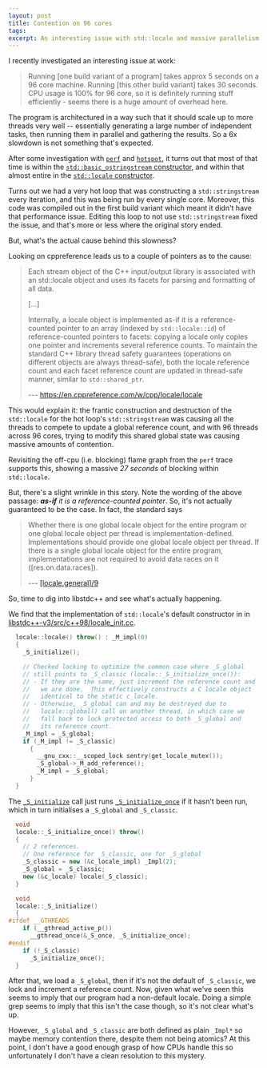 ```yaml
---
layout: post
title: Contention on 96 cores
tags:
excerpt: An interesting issue with std::locale and massive parallelism
---
```


I recently investigated an interesting issue at work:

> Running \[one build variant of a program] takes approx 5 seconds on a 96 core machine. Running \[this other build variant] takes 30 seconds. CPU usage is 100% for 96 core, so it is definitely running stuff efficiently - seems there is a huge amount of overhead here.

The program is architectured in a way such that it should scale up to more threads very well -- essentially generating a large number of independent tasks, then running them in parallel and gathering the results. So a 6x slowdown is not something that's expected.

After some investigation with [`perf`][perf] and [`hotspot`][hotspot], it turns out that most of that time is within the [`std::basic_ostringstream` constructor][basic_oss], and within that almost entire in the [`std::locale` constructor][locale].

Turns out we had a very hot loop that was constructing a `std::stringstream` every iteration, and this was being run by every single core. Moreover, this code was compiled out in the first build variant which meant it didn't have that performance issue. Editing this loop to not use `std::stringstream` fixed the issue, and that's more or less where the original story ended.

But, what's the actual cause behind this slowness?

[perf]: https://www.brendangregg.com/perf.html
[hotspot]: https://github.com/KDAB/hotspot
[basic_oss]: https://en.cppreference.com/w/cpp/io/basic_ostringstream/basic_ostringstream
[locale]: https://en.cppreference.com/w/cpp/locale/locale/locale

Looking on cppreference leads us to a couple of pointers as to the cause:

> Each stream object of the C++ input/output library is associated with an std::locale object and uses its facets for parsing and formatting of all data.
>
> [...]
>
> Internally, a locale object is implemented as-if it is a reference-counted pointer to an array (indexed by `std::locale::id`) of reference-counted pointers to facets: copying a locale only copies one pointer and increments several reference counts. To maintain the standard C++ library thread safety guarantees (operations on different objects are always thread-safe), both the locale reference count and each facet reference count are updated in thread-safe manner, similar to `std::shared_ptr`.
>
> --- <https://en.cppreference.com/w/cpp/locale/locale>

This would explain it: the frantic construction and destruction of the `std::locale` for the hot loop's `std::stringstream` was causing all the threads to compete to update a global reference count, and with 96 threads across 96 cores, trying to modify this shared global state was causing massive amounts of contention.

Revisiting the off-cpu (i.e. blocking) flame graph from the `perf` trace supports this, showing a massive *27 seconds* of blocking within `std::locale`.

But, there's a slight wrinkle in this story. Note the wording of the above passage: _**as-if** it is a reference-counted pointer_. So, it's not actually guaranteed to be the case. In fact, the standard says

> Whether there is one global locale object for the entire program or one global locale object per thread is implementation-defined. Implementations should provide one global locale object per thread. If there is a single global locale object for the entire program, implementations are not required to avoid data races on it (\[res.on.data.races\]).
>
> --- [\[locale.general\]/9](http://eel.is/c++draft/locale#general-9)

So, time to dig into libstdc++ and see what's actually happening.

We find that the implementation of `std::locale`'s default constructor in in [libstdc++-v3/src/c++98/locale_init.cc](https://github.com/gcc-mirror/gcc/blob/a8029add3065e4abb5dbaa92ce3f1b307f3e16ef/libstdc%2B%2B-v3/src/c%2B%2B98/locale_init.cc#L268-L288).

```cpp
  locale::locale() throw() : _M_impl(0)
  {
    _S_initialize();

    // Checked locking to optimize the common case where _S_global
    // still points to _S_classic (locale::_S_initialize_once()):
    // - If they are the same, just increment the reference count and
    //   we are done.  This effectively constructs a C locale object
    //   identical to the static c_locale.
    // - Otherwise, _S_global can and may be destroyed due to
    //   locale::global() call on another thread, in which case we
    //   fall back to lock protected access to both _S_global and
    //   its reference count.
    _M_impl = _S_global;
    if (_M_impl != _S_classic)
      {
        __gnu_cxx::__scoped_lock sentry(get_locale_mutex());
        _S_global->_M_add_reference();
        _M_impl = _S_global;
      }
  }
```

The [`_S_initialize`][_S_initialize] call just runs [`_S_initialize_once`][_S_initialize_once] if it hasn't been run, which in turn initialises a `_S_global` and `_S_classic`.

[_S_initialize]: https://github.com/gcc-mirror/gcc/blob/a8029add3065e4abb5dbaa92ce3f1b307f3e16ef/libstdc%2B%2B-v3/src/c%2B%2B98/locale_init.cc#L331-L340
[_S_initialize_once]: https://github.com/gcc-mirror/gcc/blob/a8029add3065e4abb5dbaa92ce3f1b307f3e16ef/libstdc%2B%2B-v3/src/c%2B%2B98/locale_init.cc#L321-L329

```cpp
  void
  locale::_S_initialize_once() throw()
  {
    // 2 references.
    // One reference for _S_classic, one for _S_global
    _S_classic = new (&c_locale_impl) _Impl(2);
    _S_global = _S_classic;
    new (&c_locale) locale(_S_classic);
  }

  void
  locale::_S_initialize()
  {
#ifdef __GTHREADS
    if (__gthread_active_p())
      __gthread_once(&_S_once, _S_initialize_once);
#endif
    if (!_S_classic)
      _S_initialize_once();
  }
```

After that, we load a `_S_global`, then if it's not the default of `_S_classic`, we lock and increment a reference count. Now, given what we've seen this seems to imply that our program had a non-default locale. Doing a simple grep seems to imply that this isn't the case though, so it's not clear what's up.

However, `_S_global` and `_S_classic` are both defined as plain `_Impl*` so maybe memory contention there, despite them not being atomics? At this point, I don't have a good enough grasp of how CPUs handle this so unfortunately I don't have a clean resolution to this mystery.
